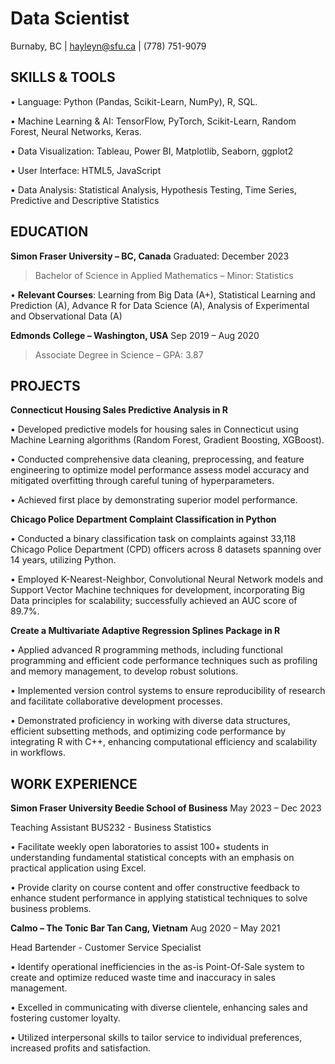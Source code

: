 # Data Scientist

Burnaby, BC | hayleyn@sfu.ca | (778) 751-9079 

## SKILLS & TOOLS
•	Language: Python (Pandas, Scikit-Learn, NumPy), R, SQL.

•	Machine Learning & AI: TensorFlow, PyTorch, Scikit-Learn, Random Forest, Neural Networks, Keras.

•	Data Visualization: Tableau, Power BI, Matplotlib, Seaborn, ggplot2

•	User Interface: HTML5, JavaScript

•	Data Analysis: Statistical Analysis, Hypothesis Testing, Time Series, Predictive and Descriptive Statistics 


## EDUCATION
**Simon Fraser University – BC, Canada**                                                                      Graduated: December 2023

> Bachelor of Science in Applied Mathematics – Minor: Statistics

•	**Relevant Courses**: Learning from Big Data (A+), Statistical Learning and Prediction (A), Advance R for Data Science (A), Analysis of Experimental and Observational Data (A)

**Edmonds College – Washington, USA**                                                                                 Sep 2019 – Aug 2020

> Associate Degree in Science – GPA: 3.87

## PROJECTS
**Connecticut Housing Sales Predictive Analysis in R**	             

•	Developed predictive models for housing sales in Connecticut using Machine Learning algorithms (Random Forest, Gradient Boosting, XGBoost).

•	Conducted comprehensive data cleaning, preprocessing, and feature engineering to optimize model performance assess model accuracy and mitigated overfitting through careful tuning of hyperparameters.

•	Achieved first place by demonstrating superior model performance.

**Chicago Police Department Complaint Classification in Python**                                   

•	Conducted a binary classification task on complaints against 33,118 Chicago Police Department (CPD) officers across 8 datasets spanning over 14 years, utilizing Python.

•	Employed K-Nearest-Neighbor, Convolutional Neural Network models and Support Vector Machine techniques for development, incorporating Big Data principles for scalability; successfully achieved an AUC score of 89.7%.

**Create a Multivariate Adaptive Regression Splines Package in R**                                 

•	Applied advanced R programming methods, including functional programming and efficient code performance techniques such as profiling and memory management, to develop robust solutions.

•	Implemented version control systems to ensure reproducibility of research and facilitate collaborative development processes.

•	Demonstrated proficiency in working with diverse data structures, efficient subsetting methods, and optimizing code performance by integrating R with C++, enhancing computational efficiency and scalability in workflows.

## WORK EXPERIENCE
**Simon Fraser University Beedie School of Business**	                         		May 2023 – Dec 2023

Teaching Assistant BUS232 - Business Statistics

•	Facilitate weekly open laboratories to assist 100+ students in understanding fundamental statistical concepts with an emphasis on practical application using Excel.

•	Provide clarity on course content and offer constructive feedback to enhance student performance in applying statistical techniques to solve business problems.

**Calmo – The Tonic Bar Tan Cang, Vietnam**         	                         	           Aug 2020 – May 2021

Head Bartender - Customer Service Specialist

•	Identify operational inefficiencies in the as-is Point-Of-Sale system to create and optimize reduced waste time and inaccuracy in sales management. 

•	Excelled in communicating with diverse clientele, enhancing sales and fostering customer loyalty.

•	Utilized interpersonal skills to tailor service to individual preferences, increased profits and satisfaction.





 
 

